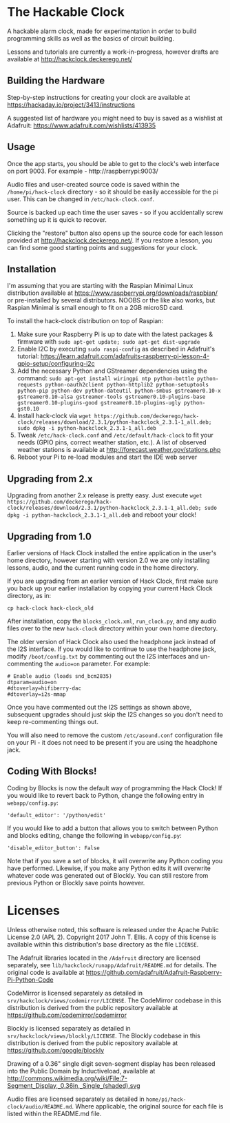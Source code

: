 The Hackable Clock
==================

A hackable alarm clock, made for experimentation in order to build programming skills as well as the basics of circuit building.

Lessons and tutorials are currently a work-in-progress, however drafts are available at http://hackclock.deckerego.net/


Building the Hardware
---------------------

Step-by-step instructions for creating your clock are available at https://hackaday.io/project/3413/instructions

A suggested list of hardware you might need to buy is saved as a wishlist at Adafruit: https://www.adafruit.com/wishlists/413935


Usage
-----

Once the app starts, you should be able to get to the clock's web interface on port 9003. For example - http://raspberrypi:9003/

Audio files and user-created source code is saved within the `/home/pi/hack-clock` directory - so it should be easily accessible for the pi user. This can be changed in `/etc/hack-clock.conf`.

Source is backed up each time the user saves - so if you accidentally screw something up it is quick to recover.

Clicking the "restore" button also opens up the source code for each lesson provided at http://hackclock.deckerego.net/. If you restore a lesson, you can find some good starting points and suggestions for your clock.


Installation
------------

I'm assuming that you are starting with the Raspian Minimal Linux distribution available at https://www.raspberrypi.org/downloads/raspbian/ or pre-installed by several distributors. NOOBS or the like also works, but Raspian Minimal is small enough to fit on a 2GB microSD card.

To install the hack-clock distribution on top of Raspian:

1. Make sure your Raspberry Pi is up to date with the latest packages & firmware with `sudo apt-get update; sudo apt-get dist-upgrade`
2. Enable I2C by executing `sudo raspi-config` as described in Adafruit's tutorial: https://learn.adafruit.com/adafruits-raspberry-pi-lesson-4-gpio-setup/configuring-i2c
3. Add the necessary Python and GStreamer dependencies using the command: `sudo apt-get install wiringpi ntp python-bottle python-requests python-oauth2client python-httplib2 python-setuptools python-pip python-dev python-dateutil python-smbus gstreamer0.10-x gstreamer0.10-alsa gstreamer-tools gstreamer0.10-plugins-base gstreamer0.10-plugins-good gstreamer0.10-plugins-ugly python-gst0.10`
4. Install hack-clock via `wget https://github.com/deckerego/hack-clock/releases/download/2.3.1/python-hackclock_2.3.1-1_all.deb; sudo dpkg -i python-hackclock_2.3.1-1_all.deb`
5. Tweak `/etc/hack-clock.conf` and `/etc/default/hack-clock` to fit your needs (GPIO pins, correct weather station, etc.). A list of observed weather stations is available at http://forecast.weather.gov/stations.php
6. Reboot your Pi to re-load modules and start the IDE web server


Upgrading from 2.x
------------------

Upgrading from another 2.x release is pretty easy. Just execute `wget https://github.com/deckerego/hack-clock/releases/download/2.3.1/python-hackclock_2.3.1-1_all.deb; sudo dpkg -i python-hackclock_2.3.1-1_all.deb` and reboot your clock!


Upgrading from 1.0
------------------

Earlier versions of Hack Clock installed the entire application in the user's home directory, however
starting with version 2.0 we are only installing lessons, audio, and the current running
code in the home directory.

If you are upgrading from an earlier version of Hack Clock, first make sure you back up your
earlier installation by copying your current Hack Clock directory, as in:

    cp hack-clock hack-clock_old

After installation, copy the `blocks_clock.xml`, `run_clock.py`, and any audio files
over to the new `hack-clock` directory within your own home directory.

The older version of Hack Clock also used the headphone jack instead of the I2S interface.
If you would like to continue to use the headphone jack, modify `/boot/config.txt` by
commenting out the I2S interfaces and un-commenting the `audio=on` parameter. For example:

    # Enable audio (loads snd_bcm2835)
    dtparam=audio=on
    #dtoverlay=hifiberry-dac
    #dtoverlay=i2s-mmap

Once you have commented out the I2S settings as shown above, subsequent upgrades should
just skip the I2S changes so you don't need to keep re-commenting things out.

You will also need to remove the custom `/etc/asound.conf` configuration file on your Pi -
it does not need to be present if you are using the headphone jack.


Coding With Blocks!
-----------------------------

Coding by Blocks is now the default way of programming the Hack Clock! If you would like to revert back to Python, change the following entry in `webapp/config.py`:

    'default_editor': '/python/edit'

If you would like to add a button that allows you to switch between Python and blocks editing, change the following in `webapp/config.py`:

    'disable_editor_button': False

Note that if you save a set of blocks, it will overwrite any Python coding you have performed. Likewise, if you make any Python edits it will overwrite whatever code was generated out of Blockly. You can still restore from previous Python or Blockly save points however.


Licenses
========

Unless otherwise noted, this software is released under the Apache Public License 2.0 (APL 2). Copyright 2017 John T. Ellis. A copy of this license is available within this distribution's base directory as the file `LICENSE`.

The Adafruit libraries located in the `/Adafruit` directory are licensed separately, see `lib/hackclock/runapp/Adafruit/README.md` for details.
The original code is available at https://github.com/adafruit/Adafruit-Raspberry-Pi-Python-Code

CodeMirror is licensed separately as detailed in `srv/hackclock/views/codemirror/LICENSE`. The CodeMirror codebase in this distribution is derived from the public repository available at https://github.com/codemirror/codemirror

Blockly is licensed separately as detailed in `srv/hackclock/views/blockly/LICENSE`. The Blockly codebase in this distribution is derived from the public repository available at https://github.com/google/blockly

Drawing of a 0.36" single digit seven-segment display has been released into the Public Domain by Inductiveload,
available at http://commons.wikimedia.org/wiki/File:7-Segment_Display,_0.36in,_Single_(shaded).svg

Audio files are licensed separately as detailed in `home/pi/hack-clock/audio/README.md`. Where applicable, the original source for each file is listed within the README.md file.
